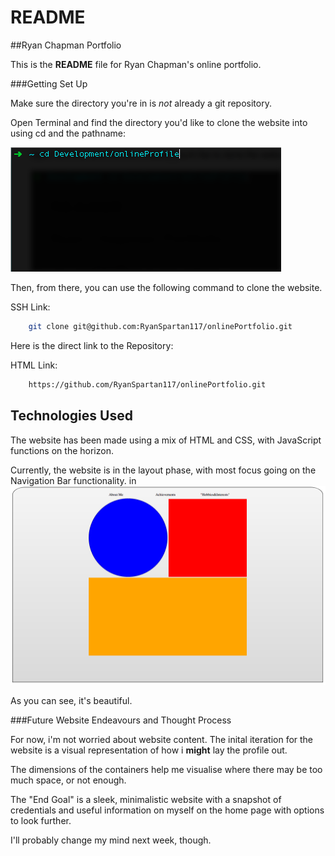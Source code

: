 # README

##Ryan Chapman Portfolio

This is the **README** file for Ryan Chapman's online portfolio.

###Getting Set Up

Make sure the directory you're in is *not* already a git repository.

Open Terminal and find the directory you'd like to clone the website into using cd and the pathname:

![Terminal Example](terminalExample.png)



Then, from there, you can use the following command to clone the website. 


SSH Link:

```bash
	git clone git@github.com:RyanSpartan117/onlinePortfolio.git
``` 

Here is the direct link to the Repository:

HTML Link:

```bash
	https://github.com/RyanSpartan117/onlinePortfolio.git	
```


## Technologies Used

The website has been made using a mix of HTML and CSS, with JavaScript functions on the horizon.  

Currently, the website is in the layout phase, with most focus going on the Navigation Bar functionality.
in
![currentLayout](layoutPhase.png)

As you can see, it's beautiful.

###Future Website Endeavours and Thought Process

For now, i'm not worried about website content. The inital iteration for the website is a visual representation of how i **might** lay the profile out.  

The dimensions of the containers help me visualise where there may be too much space, or not enough.

The "End Goal" is a sleek, minimalistic website with a snapshot of credentials and useful information on myself on the home page with options to look further.  

I'll probably change my mind next week, though.













<!--
I was the proud engineer behind [Google](www.google.com).  
It's *pretty* good, if i do say so myself.

![the Google Homepage](googleHomepage.png)  

Please feel free to send donations to <rchapman@spartaglobal.co>. Or send your appreciation to:  

>P.O BOX  
>123 HeyEnd  
>SE25 5TR


**Things you can send me**  

- Complete works of Vincent Van Gogh
- Mouse traps
- String
* Money
* More Money
* Honestly, i'm poor-->